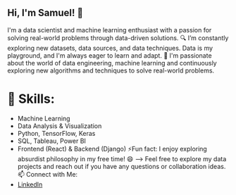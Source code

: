 ## Hi, I'm Samuel! 👋

I'm a data scientist and machine learning enthusiast with a passion for solving real-world problems through data-driven solutions.
  🔍 I’m constantly exploring new datasets, data sources, and data techniques. Data is my playground, and I'm always eager to learn and adapt.
  🤖 I'm passionate about the world of data engineering, machine learning and continuously exploring new algorithms and techniques to solve real-world problems.
# 🌟 Skills:
- Machine Learning
- Data Analysis & Visualization
- Python, TensorFlow, Keras
- SQL, Tableau, Power BI
- Frontend (React) & Backend (Django)
⚡Fun fact: I enjoy exploring absurdist philosophy in my free time! 😄
--> Feel free to explore my data projects and reach out if you have any questions or collaboration ideas.
 📫 Connect with Me:
- [LinkedIn](https://www.linkedin.com/in/samuel-oluwemimo-52b1a4246/)



<!--
**samuel-oluwemimo/samuel-oluwemimo** is a ✨ _special_ ✨ repository because its `README.md` (this file) appears on your GitHub profile.

Here are some ideas to get you started:

- 🔭 I’m currently working on ...
- 🌱 I’m currently learning ...
- 👯 I’m looking to collaborate on ...
- 🤔 I’m looking for help with ...
- 💬 Ask me about ...
- 📫 How to reach me: ...
- 😄 Pronouns: ...
- ⚡ Fun fact: ...
-->
